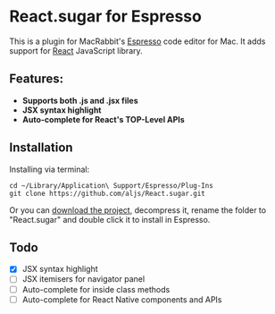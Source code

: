 # React.sugar for Espresso
This is a plugin for MacRabbit's [Espresso](http://macrabbit.com/espresso/) code editor for Mac. It adds support for [React](https://facebook.github.io/react/) JavaScript library.

## Features:
* **Supports both .js and .jsx files**
* **JSX syntax highlight**
* **Auto-complete for React's TOP-Level APIs**

## Installation
Installing via terminal:

    cd ~/Library/Application\ Support/Espresso/Plug-Ins
    git clone https://github.com/aljs/React.sugar.git

Or you can [download the project](https://github.com/aljs/React.sugar/zipball/master), decompress it, rename the folder to "React.sugar" and double click it to install in Espresso.

## Todo
- [x] JSX syntax highlight
- [ ] JSX itemisers for navigator panel
- [ ] Auto-complete for inside class methods
- [ ] Auto-complete for React Native components and APIs